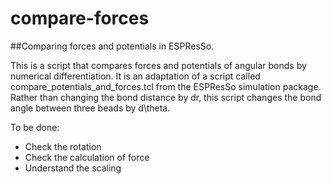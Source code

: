 compare-forces
==============

##Comparing forces and potentials in ESPResSo.

This is a script that compares forces and potentials of angular bonds by numerical differentiation. It is an adaptation of a script called compare_potentials_and_forces.tcl from the ESPResSo simulation package. Rather than changing the bond distance by dr, this script changes the bond angle between three beads by d\theta.

To be done:
* Check the rotation
* Check the calculation of force
* Understand the scaling
